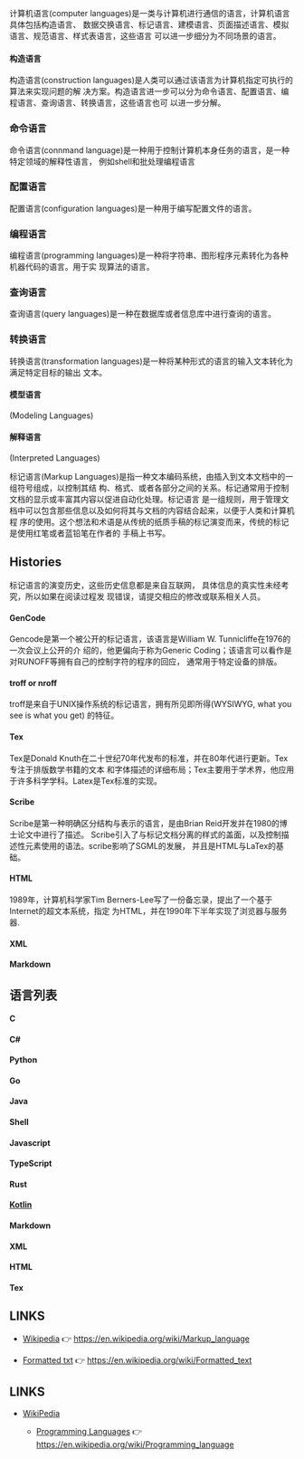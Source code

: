 计算机语言(computer languages)是一类与计算机进行通信的语言，计算机语言具体包括构造语言、
数据交换语言、标记语言、建模语言、页面描述语言、模拟语言、规范语言、样式表语言，这些语言
可以进一步细分为不同场景的语言。

#### 构造语言

构造语言(construction languages)是人类可以通过该语言为计算机指定可执行的算法来实现问题的解
决方案。构造语言进一步可以分为命令语言、配置语言、编程语言、查询语言、转换语言，这些语言也可
以进一步分解。

### 命令语言

命令语言(connmand language)是一种用于控制计算机本身任务的语言，是一种特定领域的解释性语言，
例如shell和批处理编程语言

### 配置语言

配置语言(configuration languages)是一种用于编写配置文件的语言。

### 编程语言

编程语言(programming languages)是一种将字符串、图形程序元素转化为各种机器代码的语言。用于实
现算法的语言。

### 查询语言

查询语言(query languages)是一种在数据库或者信息库中进行查询的语言。

### 转换语言

转换语言(transformation languages)是一种将某种形式的语言的输入文本转化为满足特定目标的输出
文本。

#### 模型语言

(Modeling Languages)

#### 解释语言

(Interpreted Languages)

标记语言(Markup Languages)是指一种文本编码系统，由插入到文本文档中的一组符号组成，以控制其结
构、格式、或者各部分之间的关系。标记通常用于控制文档的显示或丰富其内容以促进自动化处理。标记语言
是一组规则，用于管理文档中可以包含那些信息以及如何将其与文档的内容结合起来，以便于人类和计算机程
序的使用。这个想法和术语是从传统的纸质手稿的标记演变而来，传统的标记是使用红笔或者蓝铅笔在作者的
手稿上书写。

## Histories

标记语言的演变历史，这些历史信息都是来自互联网， 具体信息的真实性未经考究，所以如果在阅读过程发
现错误，请提交相应的修改或联系相关人员。

#### GenCode

Gencode是第一个被公开的标记语言，该语言是William W. Tunnicliffe在1976的一次会议上公开的介
绍的，他更偏向于称为Generic Coding；该语言可以看作是对RUNOFF等拥有自己的控制字符的程序的回应，
通常用于特定设备的排版。

#### troff or nroff

troff是来自于UNIX操作系统的标记语言，拥有所见即所得(WYSIWYG, what you see is what you get)
的特征。

#### Tex

Tex是Donald Knuth在二十世纪70年代发布的标准，并在80年代进行更新。Tex专注于排版数学书籍的文本
和字体描述的详细布局；Tex主要用于学术界，他应用于许多科学学科。Latex是Tex标准的实现。

#### Scribe

Scribe是第一种明确区分结构与表示的语言，是由Brian Reid开发并在1980的博士论文中进行了描述。
Scribe引入了与标记文档分离的样式的盖面，以及控制描述性元素使用的语法。scribe影响了SGML的发展，
并且是HTML与LaTex的基础。

#### HTML

1989年，计算机科学家Tim Berners-Lee写了一份备忘录，提出了一个基于Internet的超文本系统，指定
为HTML，并在1990年下半年实现了浏览器与服务器.

#### XML

#### Markdown

## 语言列表

#### C

#### C#

#### Python

#### Go

#### Java

#### Shell

#### Javascript

#### TypeScript

#### Rust

#### [Kotlin](https://kotlinlang.org)

#### Markdown

#### XML

#### HTML

#### Tex

## LINKS

* [Wikipedia](https://en.wikipedia.org/wiki/Markup_language)
  👉 <https://en.wikipedia.org/wiki/Markup_language>

* [Formatted txt](https://en.wikipedia.org/wiki/Formatted_text)
  👉 <https://en.wikipedia.org/wiki/Formatted_text>


## LINKS


* [WikiPedia](https://www.wikipedia.org/)

  * [Programming Languages](https://en.wikipedia.org/wiki/Programming_language)
    👉 <https://en.wikipedia.org/wiki/Programming_language>